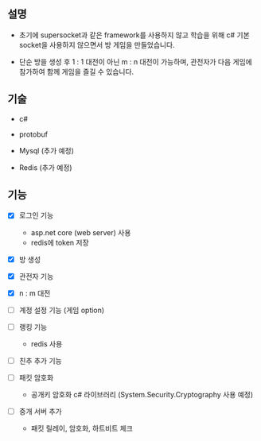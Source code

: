 ## 설명
- 초기에 supersocket과 같은 framework를 사용하지 않고 학습을 위해 c# 기본 socket을 사용하지 않으면서 방 게임을 만들었습니다.

- 단순 방을 생성 후 1 : 1 대전이 아닌 m : n 대전이 가능하며, 관전자가 다음 게임에 참가하여 함께 게임을 즐길 수 있습니다.

## 기술 

- c# 

- protobuf

- Mysql (추가 예정)

- Redis (추가 예정)

## 기능

- [x] 로그인 기능 
  - asp.net core (web server) 사용
  - redis에 token 저장 
- [x] 방 생성

- [x] 관전자 기능

- [x] n : m 대전 

- [ ] 계정 설정 기능 (게임 option)

- [ ] 랭킹 기능
  - redis 사용 

- [ ] 친추 추가 기능 
- [ ] 패킷 암호화
  - 공개키 암호화 c# 라이브러리 (System.Security.Cryptography 사용 예정)

- [ ] 중개 서버 추가
  - 패킷 릴레이, 암호화, 하트비트 체크 